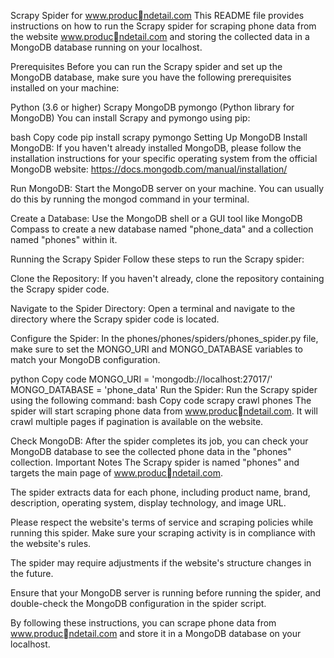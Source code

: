 Scrapy Spider for www.produc􏰁ndetail.com
This README file provides instructions on how to run the Scrapy spider for scraping phone data from the website www.produc􏰁ndetail.com and storing the collected data in a MongoDB database running on your localhost.

Prerequisites
Before you can run the Scrapy spider and set up the MongoDB database, make sure you have the following prerequisites installed on your machine:

Python (3.6 or higher)
Scrapy
MongoDB
pymongo (Python library for MongoDB)
You can install Scrapy and pymongo using pip:

bash
Copy code
pip install scrapy pymongo
Setting Up MongoDB
Install MongoDB: If you haven't already installed MongoDB, please follow the installation instructions for your specific operating system from the official MongoDB website: https://docs.mongodb.com/manual/installation/

Run MongoDB: Start the MongoDB server on your machine. You can usually do this by running the mongod command in your terminal.

Create a Database: Use the MongoDB shell or a GUI tool like MongoDB Compass to create a new database named "phone_data" and a collection named "phones" within it.

Running the Scrapy Spider
Follow these steps to run the Scrapy spider:

Clone the Repository: If you haven't already, clone the repository containing the Scrapy spider code.

Navigate to the Spider Directory: Open a terminal and navigate to the directory where the Scrapy spider code is located.

Configure the Spider: In the phones/phones/spiders/phones_spider.py file, make sure to set the MONGO_URI and MONGO_DATABASE variables to match your MongoDB configuration.

python
Copy code
MONGO_URI = 'mongodb://localhost:27017/'
MONGO_DATABASE = 'phone_data'
Run the Spider: Run the Scrapy spider using the following command:
bash
Copy code
scrapy crawl phones
The spider will start scraping phone data from www.produc􏰁ndetail.com. It will crawl multiple pages if pagination is available on the website.

Check MongoDB: After the spider completes its job, you can check your MongoDB database to see the collected phone data in the "phones" collection.
Important Notes
The Scrapy spider is named "phones" and targets the main page of www.produc􏰁ndetail.com.

The spider extracts data for each phone, including product name, brand, description, operating system, display technology, and image URL.

Please respect the website's terms of service and scraping policies while running this spider. Make sure your scraping activity is in compliance with the website's rules.

The spider may require adjustments if the website's structure changes in the future.

Ensure that your MongoDB server is running before running the spider, and double-check the MongoDB configuration in the spider script.

By following these instructions, you can scrape phone data from www.produc􏰁ndetail.com and store it in a MongoDB database on your localhost.
